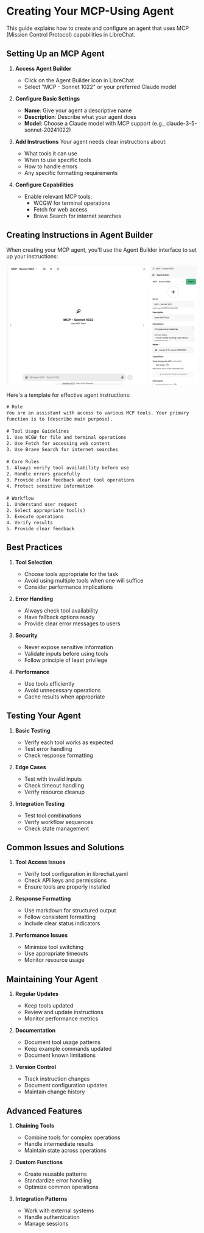 # Creating Your MCP-Using Agent

This guide explains how to create and configure an agent that uses MCP (Mission Control Protocol) capabilities in LibreChat.

## Setting Up an MCP Agent

1. **Access Agent Builder**
   - Click on the Agent Builder icon in LibreChat
   - Select "MCP - Sonnet 1022" or your preferred Claude model

2. **Configure Basic Settings**
   - **Name**: Give your agent a descriptive name
   - **Description**: Describe what your agent does
   - **Model**: Choose a Claude model with MCP support (e.g., claude-3-5-sonnet-20241022)

3. **Add Instructions**
   Your agent needs clear instructions about:
   - What tools it can use
   - When to use specific tools
   - How to handle errors
   - Any specific formatting requirements

4. **Configure Capabilities**
   - Enable relevant MCP tools:
     - WCGW for terminal operations
     - Fetch for web access
     - Brave Search for internet searches

## Creating Instructions in Agent Builder

When creating your MCP agent, you'll use the Agent Builder interface to set up your instructions:

![Agent Builder Interface](assets/agent_builder.png)

Here's a template for effective agent instructions:

```
# Role
You are an assistant with access to various MCP tools. Your primary function is to [describe main purpose].

# Tool Usage Guidelines
1. Use WCGW for file and terminal operations
2. Use Fetch for accessing web content
3. Use Brave Search for internet searches

# Core Rules
1. Always verify tool availability before use
2. Handle errors gracefully
3. Provide clear feedback about tool operations
4. Protect sensitive information

# Workflow
1. Understand user request
2. Select appropriate tool(s)
3. Execute operations
4. Verify results
5. Provide clear feedback
```

## Best Practices

1. **Tool Selection**
   - Choose tools appropriate for the task
   - Avoid using multiple tools when one will suffice
   - Consider performance implications

2. **Error Handling**
   - Always check tool availability
   - Have fallback options ready
   - Provide clear error messages to users

3. **Security**
   - Never expose sensitive information
   - Validate inputs before using tools
   - Follow principle of least privilege

4. **Performance**
   - Use tools efficiently
   - Avoid unnecessary operations
   - Cache results when appropriate

## Testing Your Agent

1. **Basic Testing**
   - Verify each tool works as expected
   - Test error handling
   - Check response formatting

2. **Edge Cases**
   - Test with invalid inputs
   - Check timeout handling
   - Verify resource cleanup

3. **Integration Testing**
   - Test tool combinations
   - Verify workflow sequences
   - Check state management

## Common Issues and Solutions

1. **Tool Access Issues**
   - Verify tool configuration in librechat.yaml
   - Check API keys and permissions
   - Ensure tools are properly installed

2. **Response Formatting**
   - Use markdown for structured output
   - Follow consistent formatting
   - Include clear status indicators

3. **Performance Issues**
   - Minimize tool switching
   - Use appropriate timeouts
   - Monitor resource usage

## Maintaining Your Agent

1. **Regular Updates**
   - Keep tools updated
   - Review and update instructions
   - Monitor performance metrics

2. **Documentation**
   - Document tool usage patterns
   - Keep example commands updated
   - Document known limitations

3. **Version Control**
   - Track instruction changes
   - Document configuration updates
   - Maintain change history

## Advanced Features

1. **Chaining Tools**
   - Combine tools for complex operations
   - Handle intermediate results
   - Maintain state across operations

2. **Custom Functions**
   - Create reusable patterns
   - Standardize error handling
   - Optimize common operations

3. **Integration Patterns**
   - Work with external systems
   - Handle authentication
   - Manage sessions